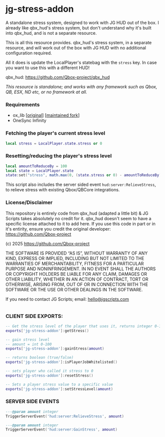 # jg-stress-addon

A standalone stress system, designed to work with JG HUD out of the box. I already like qbx_hud's stress system, but don't understand why it's built into qbx_hud, and is not a separate resource.

This is all this resource provides. qbx_hud's stress system, in a separate resource, and will work out of the box with JG HUD with no additional configuration required.

All it does is update the LocalPlayer's statebag with the `stress` key. In case you want to use this with a different HUD!

qbx_hud: https://github.com/Qbox-project/qbx_hud

_This resource is standalone; and works with any framework such as Qbox, QB, ESX, ND etc, or no framework at all._

### Requirements

- ox_lib [[original](https://github.com/overextended/ox_lib)] [[maintained fork](https://github.com/CommunityOx/ox_lib)]
- OneSync Infinity

### Fetching the player's current stress level

```lua
local stress = LocalPlayer.state.stress or 0
```

### Resetting/reducing the player's stress level

```lua
local amountToReduceBy = 100
local state = LocalPlayer.state
state:set("stress", math.max(0, (state.stress or 0) - amountToReduceBy))
```

This script also includes the server sided event `hud:server:RelieveStress`, to relieve stress with existing Qbox/QBCore integrations.

### License/Disclaimer

This repository is entirely code from qbx_hud (adapted a little bit) & JG Scripts takes absolutely no credit for it. qbx_hud doesn't seem to have a specific license attached to it to add here. If you use this code in part or in it's entirity, ensure you credit the original developer: https://github.com/Qbox-project

(c) 2025 https://github.com/Qbox-project

THE SOFTWARE IS PROVIDED “AS IS”, WITHOUT WARRANTY OF ANY KIND, EXPRESS OR IMPLIED, INCLUDING BUT NOT LIMITED TO THE WARRANTIES OF MERCHANTABILITY, FITNESS FOR A PARTICULAR PURPOSE AND NONINFRINGEMENT. IN NO EVENT SHALL THE AUTHORS OR COPYRIGHT HOLDERS BE LIABLE FOR ANY CLAIM, DAMAGES OR OTHER LIABILITY, WHETHER IN AN ACTION OF CONTRACT, TORT OR OTHERWISE, ARISING FROM, OUT OF OR IN CONNECTION WITH THE SOFTWARE OR THE USE OR OTHER DEALINGS IN THE SOFTWARE.

If you need to contact JG Scripts; email: hello@jgscripts.com

```

```
### CLIENT SIDE EXPORTS:

```lua
-- Get the stress level of the player that uses it, returns integer 0-100
exports['jg-stress-addon']:getStress()

-- gain stress level
-- amount = int 0-100
exports['jg-stress-addon']:gainStress(amount)

-- returns boolean (true/false)
exports['jg-stress-addon']:isPlayerJobWhitelisted()

-- sets player who called it stress to 0
exports['jg-stress-addon']:resetStress() 

-- Sets a player stress value to a specific value
exports['jg-stress-addon']:setStressLevel(amount)
```

### SERVER SIDE EVENTS

```lua
---@param amount integer  
TriggerServerEvent('hud:server:RelieveStress', amount)
```

```lua
---@param amount integer
TriggerServerEvent('hud:server:GainStress', amount)
```
